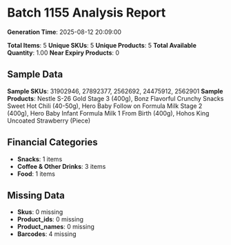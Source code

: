 # Batch 1155 Analysis Report

**Generation Time**: 2025-08-12 20:09:00

**Total Items**: 5
**Unique SKUs**: 5
**Unique Products**: 5
**Total Available Quantity**: 1.00
**Near Expiry Products**: 0

## Sample Data
**Sample SKUs**: 31902946, 27892377, 2562692, 24475912, 2562901
**Sample Products**: Nestle S-26 Gold Stage 3 (400g), Bonz Flavorful Crunchy Snacks Sweet Hot Chili (40-50g), Hero Baby Follow on Formula Milk Stage 2 (400g), Hero Baby Infant Formula Milk 1 From Birth (400g), Hohos King Uncoated Strawberry (Piece)

## Financial Categories
- **Snacks**: 1 items
- **Coffee & Other Drinks**: 3 items
- **Food**: 1 items

## Missing Data
- **Skus**: 0 missing
- **Product_ids**: 0 missing
- **Product_names**: 0 missing
- **Barcodes**: 4 missing
